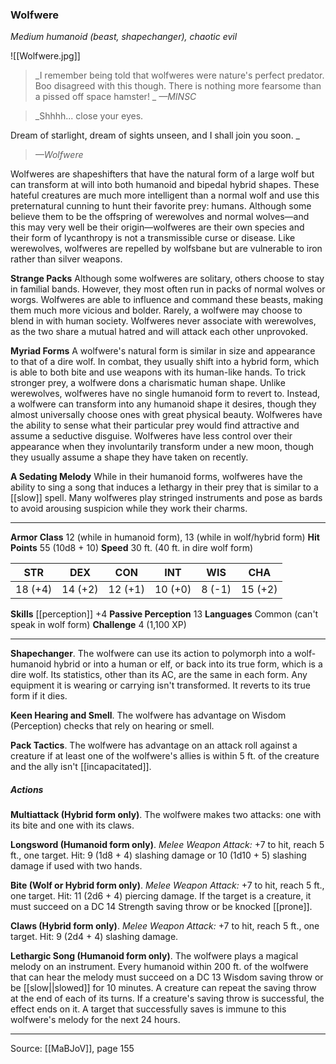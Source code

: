 ### Wolfwere
_Medium humanoid (beast, shapechanger), chaotic evil_

![[Wolfwere.jpg]]

> _I remember being told that wolfweres were nature's perfect predator. Boo disagreed with this though. There is nothing more fearsome than a pissed off space hamster!
_
> _—MINSC_

> _Shhhh... close your eyes.

Dream of starlight, dream of sights unseen, and I shall join you soon.
_
> _—Wolfwere_

Wolfweres are shapeshifters that have the natural form of a large wolf but can transform at will into both humanoid and bipedal hybrid shapes. These hateful creatures are much more intelligent than a normal wolf and use this preternatural cunning to hunt their favorite prey: humans. Although some believe them to be the offspring of werewolves and normal wolves—and this may very well be their origin—wolfweres are their own species and their form of lycanthropy is not a transmissible curse or disease. Like werewolves, wolfweres are repelled by wolfsbane but are vulnerable to iron rather than silver weapons.

**Strange Packs** Although some wolfweres are solitary, others choose to stay in familial bands. However, they most often run in packs of normal wolves or worgs. Wolfweres are able to influence and command these beasts, making them much more vicious and bolder. Rarely, a wolfwere may choose to blend in with human society. Wolfweres never associate with werewolves, as the two share a mutual hatred and will attack each other unprovoked.


**Myriad Forms** A wolfwere's natural form is similar in size and appearance to that of a dire wolf. In combat, they usually shift into a hybrid form, which is able to both bite and use weapons with its human-like hands. To trick stronger prey, a wolfwere dons a charismatic human shape. Unlike werewolves, wolfweres have no single humanoid form to revert to. Instead, a wolfwere can transform into any humanoid shape it desires, though they almost universally choose ones with great physical beauty. Wolfweres have the ability to sense what their particular prey would find attractive and assume a seductive disguise. Wolfweres have less control over their appearance when they involuntarily transform under a new moon, though they usually assume a shape they have taken on recently.


**A Sedating Melody** While in their humanoid forms, wolfweres have the ability to sing a song that induces a lethargy in their prey that is similar to a [[slow]] spell. Many wolfweres play stringed instruments and pose as bards to avoid arousing suspicion while they work their charms.






---

**Armor Class** 12 (while in humanoid form), 13 (while in wolf/hybrid form)
**Hit Points** 55 (10d8 + 10)
**Speed** 30 ft. (40 ft. in dire wolf form)

| STR     | DEX     | CON     | INT     | WIS     | CHA     |
|---------|---------|---------|---------|---------|---------|
| 18 (+4) | 14 (+2) | 12 (+1) | 10 (+0) | 8 (-1) | 15 (+2) |

**Skills** [[perception]] +4
**Passive Perception** 13
**Languages** Common (can't speak in wolf form)
**Challenge** 4 (1,100 XP)

---

**Shapechanger**. The wolfwere can use its action to polymorph into a wolf-humanoid hybrid or into a human or elf, or back into its true form, which is a dire wolf. Its statistics, other than its AC, are the same in each form. Any equipment it is wearing or carrying isn't transformed. It reverts to its true form if it dies.

**Keen Hearing and Smell**. The wolfwere has advantage on Wisdom (Perception) checks that rely on hearing or smell.

**Pack Tactics**. The wolfwere has advantage on an attack roll against a creature if at least one of the wolfwere's allies is within 5 ft. of the creature and the ally isn't [[incapacitated]].

##### Actions
**Multiattack (Hybrid form only)**. The wolfwere makes two attacks: one with its bite and one with its claws.

**Longsword (Humanoid form only)**. _Melee Weapon Attack:_ +7 to hit, reach 5 ft., one target. Hit: 9 (1d8 + 4) slashing damage or 10 (1d10 + 5) slashing damage if used with two hands.

**Bite (Wolf or Hybrid form only)**. _Melee Weapon Attack:_ +7 to hit, reach 5 ft., one target. Hit: 11 (2d6 + 4) piercing damage. If the target is a creature, it must succeed on a DC 14 Strength saving throw or be knocked [[prone]].

**Claws (Hybrid form only)**. _Melee Weapon Attack:_ +7 to hit, reach 5 ft., one target. Hit: 9 (2d4 + 4) slashing damage.

**Lethargic Song (Humanoid form only)**. The wolfwere plays a magical melody on an instrument. Every humanoid within 200 ft. of the wolfwere that can hear the melody must succeed on a DC 13 Wisdom saving throw or be [[slow||slowed]] for 10 minutes. A creature can repeat the saving throw at the end of each of its turns. If a creature's saving throw is successful, the effect ends on it. A target that successfully saves is immune to this wolfwere's melody for the next 24 hours.


---

Source: [[MaBJoV]], page 155